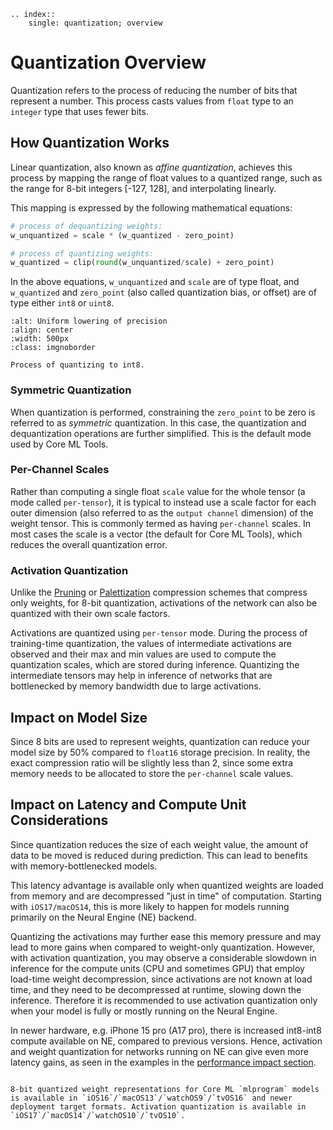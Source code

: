 ```{eval-rst}
.. index:: 
    single: quantization; overview
```

# Quantization Overview

Quantization refers to the process of reducing the number of bits that represent a number. This process casts values from `float` type to an `integer` type that uses fewer bits.

## How Quantization Works

Linear quantization, also known as _affine quantization_, achieves this process by mapping the range of float values to a quantized range, such as the range for 8-bit integers [-127, 128], and interpolating linearly.

This mapping is expressed by the following mathematical equations:

```python
# process of dequantizing weights:
w_unquantized = scale * (w_quantized - zero_point)

# process of quantizing weights:
w_quantized = clip(round(w_unquantized/scale) + zero_point)
```

In the above equations, `w_unquantized` and `scale` are of type float, and `w_quantized` and `zero_point` (also called quantization bias, or offset) are of type either `int8` or `uint8`. 

```{figure} images/quantization-technique.png
:alt: Uniform lowering of precision
:align: center
:width: 500px
:class: imgnoborder

Process of quantizing to int8.
```

### Symmetric Quantization

When quantization is performed, constraining the `zero_point` to be zero is referred to as _symmetric_ quantization. In this case, the quantization and dequantization operations are further simplified. This is the default mode used by Core ML Tools. 

### Per-Channel Scales

 Rather than computing a single float `scale` value for the whole tensor (a mode called `per-tensor`), it is typical to instead use a scale factor for each outer dimension (also referred to as the `output channel` dimension) of the weight tensor. This is commonly termed as having `per-channel` scales. In most cases the scale is a vector (the default for Core ML Tools), which reduces the overall quantization error. 

### Activation Quantization

Unlike the [Pruning](pruning) or [Palettization](palettization) compression schemes that compress only weights, for 8-bit quantization, activations of the network can also be quantized with their own scale factors.

Activations are quantized using `per-tensor` mode. During the process of training-time quantization, the values of intermediate activations are observed and their max and min values are used to compute the quantization scales, which are stored during inference. Quantizing the intermediate tensors may help in inference of networks that are bottlenecked by memory bandwidth due to large activations.  

## Impact on Model Size

Since 8 bits are used to represent weights, quantization can reduce your model size by 50% compared to `float16` storage  precision. In reality, the exact compression ratio will be slightly less than 2, since some extra memory needs to be allocated to store the `per-channel` scale values. 

## Impact on Latency and Compute Unit Considerations

Since quantization reduces the size of each weight value, the amount of data to be moved is reduced during prediction. This can lead to benefits with memory-bottlenecked models. 

This latency advantage is available only when quantized weights are loaded from memory and are decompressed "just in time" of computation. Starting with `iOS17/macOS14`, this is more likely to happen for models running primarily on the Neural Engine (NE) backend. 

Quantizing the activations may further ease this memory pressure and may lead to more gains when compared to weight-only quantization. 
However, with activation quantization, you may observe a considerable slowdown in inference for 
the compute units (CPU and sometimes GPU) that employ load-time weight decompression, 
since activations are not known at load time, and they need to be decompressed at runtime, slowing down the inference. 
Therefore it is recommended to use activation quantization only when your model is fully or mostly running on the Neural Engine.

In newer hardware, e.g. iPhone 15 pro (A17 pro), there is increased int8-int8 compute available on NE, compared to previous versions. 
Hence, activation and weight quantization for networks running on NE can give even more latency gains, as seen in the examples in the
[performance impact section](performance-impact.md#linear-8-bit-quantization).

```{admonition} Feature Availability

8-bit quantized weight representations for Core ML `mlprogram` models is available in `iOS16`/`macOS13`/`watchOS9`/`tvOS16` and newer deployment target formats. Activation quantization is available in `iOS17`/`macOS14`/`watchOS10`/`tvOS10`.
```
